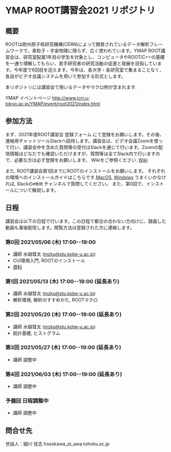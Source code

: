 # YMAP ROOT講習会2021 リポジトリ

## 概要

ROOTは欧州原子核研究機構(CERN)によって開発されているデータ解析フレームワークで、素粒子・宇宙物理に限らず、広く使われています。YMAP ROOT講習会は、研究室配属1年目の学生を対象とし、コンピュータやROOT/C++の基礎を一通り理解してもらい、若手研究者の研究活動の促進と発展を目指しています。今年度で6回目を迎えます。今年は、各大学・各研究室で集まることなく、各自がビデオ会議システムを用いて参加する形式とします。

本リポジトリには講習会で用いるデータやマクロ例が含まれます.

YMAP イベントページ http://www.icrr.u-tokyo.ac.jp/YMAP/event/root2021/index.html

## 参加方法

まず、2021年度ROOT講習会 登録フォーム にて登録をお願いします。その後、連絡用チャットツールSlackへ招待します。講習会は、ビデオ会議Zoomを使って行い、講習会中を含めた質問等の受付はSlackを通じて行います。Zoomの配信情報はどなたでも確認いただけますが、質問等は全てSlack内で行いますので、必要な方は必ず登録をお願いします。
Wikiをご参照ください. [Wiki](https://github.com/ymap-team/ROOT2021/wiki)

また, ROOT講習会第1回までにROOTのインストールをお願いします。
それぞれの環境へのインストールガイドはこちらです.[MacOS](https://github.com/ymap-team/ROOT2021/wiki/Install_ROOT_Intel_Mac), [Windows](https://github.com/ymap-team/ROOT2021/wiki/Install_ROOT_Windows-Ubuntu-20.04)
うまくいかなければ, Slackの`#質問` チャンネルで質問してください。
また、第0回で、インストールについて解説します。

## 日程

講習会は以下の日程で行います。この日程で都合の合わない方向けに、録画した動画も事後配信します。閲覧方法は登録された方に連絡します。

### 第0回 2021/05/06 (木) 17:00--19:00
* 講師 水越彗太 (mzks@stu.kobe-u.ac.jp)
* CUI環境入門, ROOTのインストール
* [資料](https://github.com/ymap-team/ROOT2021/files/6371994/root_lec_2021_mzks_day0.pdf)

### 第1回 2021/05/13 (木) 17:00--19:00 (延長あり)
* 講師 水越彗太 (mzks@stu.kobe-u.ac.jp)
* 解析環境, 解析のすすめかた, ROOTマクロ
### 第2回 2021/05/20 (木) 17:00--19:00 (延長あり)
* 講師 水越彗太 (mzks@stu.kobe-u.ac.jp)
* 統計基礎, ヒストグラム
### 第3回 2021/05/27 (木) 17:00--19:00 (延長あり)
* 講師 調整中
### 第4回 2021/06/03 (木) 17:00--19:00 (延長あり)
* 講師 調整中
### 予備回 日程調整中
* 講師 調整中

## 問合せ先
世話人：細川 佳志
hosokawa_at_awa.tohoku.ac.jp
